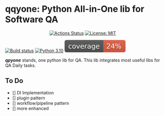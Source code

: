 # qqyone: Python All-in-One lib for Software QA

<p align="center">
<a href="https://github.com/qdriven/qpyone/actions"><img alt="Actions Status" src="https://github.com/qdriven/qpyone/workflows/build/badge.svg"></a>
<a href="https://github.com/qdriven/qpyone/blob/main/LICENSE"><img alt="License: MIT" src="https://black.readthedocs.io/en/stable/_static/license.svg"></a>
</p>

[![Build status](https://github.com/qdriven/qpyone/workflows/build/badge.svg?branch=main&event=push)](https://github.com/qdriven/qpyone/actions?query=workflow%3Abuild)
[![Python 3.10](https://img.shields.io/badge/python-3.10-blue.svg)](https://www.python.org/downloads/release/python-310/)
![coverage](./assets/images/coverage.svg)

***qpyone*** stands, one python lib for QA.
This lib integrates most useful libs for QA Daily tasks.

## To Do

- [] DI Implementation
- [] plugin pattern
- [] workflow/pipeline pattern
- [] more enhanced 
